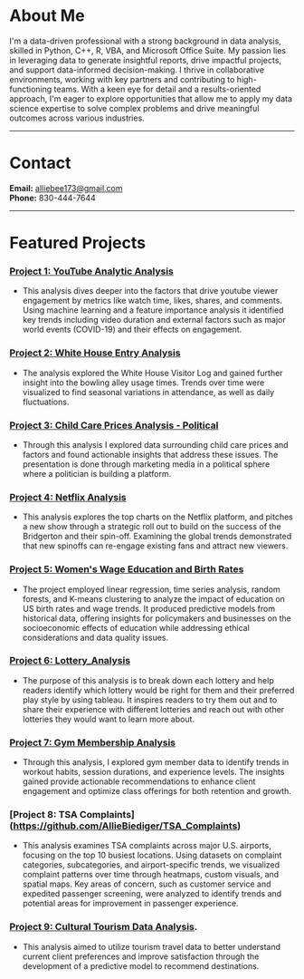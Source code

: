 # About Me
I'm a data-driven professional with a strong background in data analysis, skilled in Python, C++, R, VBA, and Microsoft Office Suite. My passion lies in leveraging data to generate insightful reports, drive impactful projects, and support data-informed decision-making. I thrive in collaborative environments, working with key partners and contributing to high-functioning teams. With a keen eye for detail and a results-oriented approach, I'm eager to explore opportunities that allow me to apply my data science expertise to solve complex problems and drive meaningful outcomes across various industries.

***
# Contact
**Email:** alliebee173@gmail.com  
**Phone:** 830-444-7644

***

# Featured Projects

### [Project 1: YouTube Analytic Analysis](https://github.com/AllieBiediger/YouTube_Analysis)
* This analysis dives deeper into the factors that drive youtube viewer engagement by metrics like watch time, likes, shares, and comments. Using machine learning and a feature importance analysis it identified key trends including video duration and external factors such as major world events (COVID-19) and their effects on engagement.

### [Project 2: White House Entry Analysis](https://github.com/AllieBiediger/White_House_Bowling_Entry_Analysis)
* The analysis explored the White House Visitor Log and gained further insight into the bowling alley usage times. Trends over time were visualized to find seasonal variations in attendance, as well as daily fluctuations.

### [Project 3: Child Care Prices Analysis - Political](https://github.com/AllieBiediger/Child_Care_Price_Analysis) 
* Through this analysis I explored data surrounding child care prices and factors and found actionable insights that address these issues. The presentation is done through marketing media in a political sphere where a politician is building a platform.

### [Project 4: Netflix Analysis](https://github.com/AllieBiediger/Netflix_Analysis)
* This analysis explores the top charts on the Netflix platform, and pitches a new show through a strategic roll out to build on the success of the Bridgerton and their spin-off. Examining the global trends demonstrated that new spinoffs can re-engage existing fans and attract new viewers.
  
### [Project 5: Women's Wage Education and Birth Rates](https://github.com/AllieBiediger/Women_Wage_Education_and_Birth_Rates) 
* The project employed linear regression, time series analysis, random forests, and K-means clustering to analyze the impact of education on US birth rates and wage trends. It produced predictive models from historical data, offering insights for policymakers and businesses on the socioeconomic effects of education while addressing ethical considerations and data quality issues.

### [Project 6: Lottery_Analysis](https://github.com/AllieBiediger/Lottery_Analysis)
* The purpose of this analysis is to break down each lottery and help readers identify which lottery would be right for them and their preferred play style by using tableau. It inspires readers to try them out and to share their experience with different lotteries and reach out with other lotteries they would want to learn more about.

### [Project 7: Gym Membership Analysis](https://github.com/AllieBiediger/Gym_Membership_Analysis)
* Through this analysis, I explored gym member data to identify trends in workout habits, session durations, and experience levels. The insights gained provide actionable recommendations to enhance client engagement and optimize class offerings for both retention and growth.

### [Project 8: TSA Complaints] (https://github.com/AllieBiediger/TSA_Complaints)
* This analysis examines TSA complaints across major U.S. airports, focusing on the top 10 busiest locations. Using datasets on complaint categories, subcategories, and airport-specific trends, we visualized complaint patterns over time through heatmaps, custom visuals, and spatial maps. Key areas of concern, such as customer service and expedited passenger screening, were analyzed to identify trends and potential areas for improvement in passenger experience.

### [Project 9: Cultural Tourism Data Analysis](https://github.com/AllieBiediger/Cultural_Touism_Data_Analysis).
* This analysis aimed to utilize tourism travel data to better understand current client preferences and improve satisfaction through the development of a predictive model to recommend destinations.


